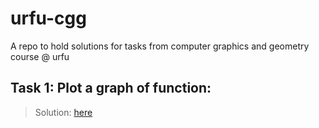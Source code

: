 # urfu-cgg

A repo to hold solutions for tasks from computer graphics and geometry course @ urfu

## Task 1: Plot a graph of function:

> Solution: [here](https://toplenboren.github.io/urfu-cgg/1/index)